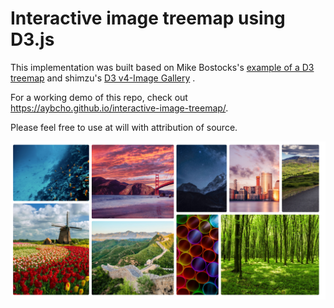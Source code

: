# Interactive image treemap using D3.js

This implementation was built based on Mike Bostocks's
[example of a D3 treemap](https://observablehq.com/@d3/treemap "https://observablehq.com/@d3/treemap")
and shimzu's
[D3 v4-Image Gallery](https://bl.ocks.org/shimizu/79409cca5bcc57c32ddae0a5f0a1a564 "https://bl.ocks.org/shimizu/79409cca5bcc57c32ddae0a5f0a1a564")
.

For a working demo of this repo, check out https://aybcho.github.io/interactive-image-treemap/.

Please feel free to use at will with attribution of source.

[![alt text](https://github.com/aybcho/interactive-image-treemap/blob/master/images/treemap.png "Main Image")](https://aybcho.github.io/interactive-image-treemap/)
